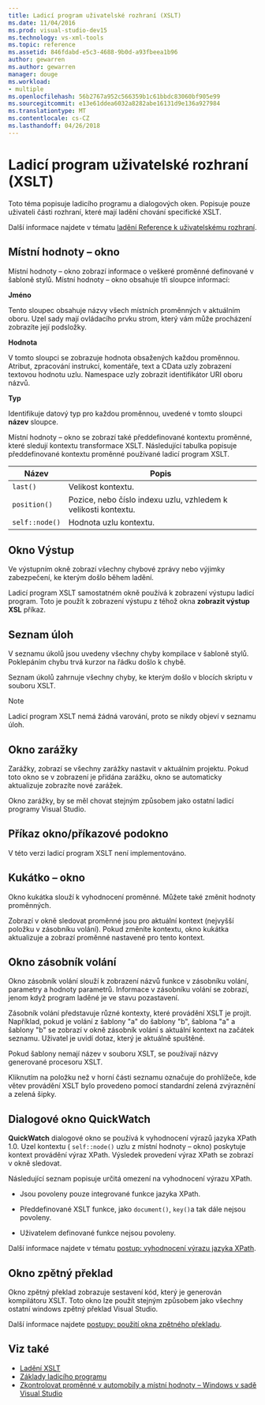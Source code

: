 ```yaml
---
title: Ladicí program uživatelské rozhraní (XSLT)
ms.date: 11/04/2016
ms.prod: visual-studio-dev15
ms.technology: vs-xml-tools
ms.topic: reference
ms.assetid: 846fdabd-e5c3-4688-9b0d-a93fbeea1b96
author: gewarren
ms.author: gewarren
manager: douge
ms.workload:
- multiple
ms.openlocfilehash: 56b2767a952c566359b1c61bbdc83060bf905e99
ms.sourcegitcommit: e13e61ddea6032a8282abe16131d9e136a927984
ms.translationtype: MT
ms.contentlocale: cs-CZ
ms.lasthandoff: 04/26/2018
---
```

# <a name="debugger-user-interface-xslt"></a>Ladicí program uživatelské rozhraní (XSLT)

Toto téma popisuje ladicího programu a dialogových oken. Popisuje pouze uživateli části rozhraní, které mají ladění chování specifické XSLT.

Další informace najdete v tématu [ladění Reference k uživatelskému rozhraní](../debugger/debugging-user-interface-reference.md).

## <a name="locals-window"></a>Místní hodnoty – okno
 Místní hodnoty – okno zobrazí informace o veškeré proměnné definované v šabloně stylů. Místní hodnoty – okno obsahuje tři sloupce informací:

 **Jméno**

 Tento sloupec obsahuje názvy všech místních proměnných v aktuálním oboru. Uzel sady mají ovládacího prvku strom, který vám může procházení zobrazíte její podsložky.

 **Hodnota**

 V tomto sloupci se zobrazuje hodnota obsažených každou proměnnou. Atribut, zpracování instrukcí, komentáře, text a CData uzly zobrazení textovou hodnotu uzlu. Namespace uzly zobrazit identifikátor URI oboru názvů.

 **Typ**

 Identifikuje datový typ pro každou proměnnou, uvedené v tomto sloupci **název** sloupce.

 Místní hodnoty – okno se zobrazí také předdefinované kontextu proměnné, které sledují kontextu transformace XSLT. Následující tabulka popisuje předdefinované kontextu proměnné používané ladicí program XSLT.

|Název|Popis|
|----------|-----------------|
|`last()`|Velikost kontextu.|
|`position()`|Pozice, nebo číslo indexu uzlu, vzhledem k velikosti kontextu.|
|`self::node()`|Hodnota uzlu kontextu.|

## <a name="output-window"></a>Okno Výstup
 Ve výstupním okně zobrazí všechny chybové zprávy nebo výjimky zabezpečení, ke kterým došlo během ladění.

 Ladicí program XSLT samostatném okně používá k zobrazení výstupu ladicí program. Toto je použít k zobrazení výstupu z téhož okna **zobrazit výstup XSL** příkaz.

## <a name="task-list"></a>Seznam úloh
 V seznamu úkolů jsou uvedeny všechny chyby kompilace v šabloně stylů. Poklepáním chybu trvá kurzor na řádku došlo k chybě.

 Seznam úkolů zahrnuje všechny chyby, ke kterým došlo v blocích skriptu v souboru XSLT.

> [!NOTE]
> Ladicí program XSLT nemá žádná varování, proto se nikdy objeví v seznamu úloh.

## <a name="breakpoints-window"></a>Okno zarážky
 Zarážky, zobrazí se všechny zarážky nastavit v aktuálním projektu. Pokud toto okno se v zobrazení je přidána zarážku, okno se automaticky aktualizuje zobrazíte nové zarážek.

 Okno zarážky, by se měl chovat stejným způsobem jako ostatní ladicí programy Visual Studio.

## <a name="command-windowimmediate-window"></a>Příkaz okno/příkazové podokno
 V této verzi ladicí program XSLT není implementováno.

## <a name="watch-window"></a>Kukátko – okno
 Okno kukátka slouží k vyhodnocení proměnné. Můžete také změnit hodnoty proměnných.

 Zobrazí v okně sledovat proměnné jsou pro aktuální kontext (nejvyšší položku v zásobníku volání). Pokud změníte kontextu, okno kukátka aktualizuje a zobrazí proměnné nastavené pro tento kontext.

## <a name="call-stack-window"></a>Okno zásobník volání
 Okno zásobník volání slouží k zobrazení názvů funkce v zásobníku volání, parametry a hodnoty parametrů. Informace v zásobníku volání se zobrazí, jenom když program laděné je ve stavu pozastavení.

 Zásobník volání představuje různé kontexty, které provádění XSLT je projít. Například, pokud je volání z šablony "a" do šablony "b", šablona "a" a šablony "b" se zobrazí v okně zásobník volání s aktuální kontext na začátek seznamu. Uživatel je uvidí dotaz, který je aktuálně spuštěné.

 Pokud šablony nemají název v souboru XSLT, se používají názvy generované procesoru XSLT.

 Kliknutím na položku než v horní části seznamu označuje do prohlížeče, kde větev provádění XSLT bylo provedeno pomocí standardní zelená zvýraznění a zelená šipky.

## <a name="quickwatch-dialog-box"></a>Dialogové okno QuickWatch
 **QuickWatch** dialogové okno se používá k vyhodnocení výrazů jazyka XPath 1.0. Uzel kontextu ( `self::node()` uzlu z místní hodnoty – okno) poskytuje kontext provádění výraz XPath. Výsledek provedení výraz XPath se zobrazí v okně sledovat.

 Následující seznam popisuje určitá omezení na vyhodnocení výrazu XPath.

-   Jsou povoleny pouze integrované funkce jazyka XPath.

-   Předdefinované XSLT funkce, jako `document()`, `key()`a tak dále nejsou povoleny.

-   Uživatelem definované funkce nejsou povoleny.

Další informace najdete v tématu [postup: vyhodnocení výrazu jazyka XPath](../xml-tools/how-to-evaluate-an-xpath-expression.md).

## <a name="disassembly-window"></a>Okno zpětný překlad
 Okno zpětný překlad zobrazuje sestavení kód, který je generován kompilátoru XSLT. Toto okno lze použít stejným způsobem jako všechny ostatní windows zpětný překlad Visual Studio.

 Další informace najdete [postupy: použití okna zpětného překladu](../debugger/how-to-use-the-disassembly-window.md).

## <a name="see-also"></a>Viz také

- [Ladění XSLT](../xml-tools/debugging-xslt.md)
- [Základy ladicího programu](../debugger/debugger-basics.md)
- [Zkontrolovat proměnné v automobily a místní hodnoty – Windows v sadě Visual Studio](../debugger/autos-and-locals-windows.md)